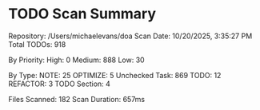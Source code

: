 TODO Scan Summary
=================
Repository: /Users/michaelevans/doa
Scan Date: 10/20/2025, 3:35:27 PM
Total TODOs: 918

By Priority:
  High: 0
  Medium: 888
  Low: 30

By Type:
  NOTE: 25
  OPTIMIZE: 5
  Unchecked Task: 869
  TODO: 12
  REFACTOR: 3
  TODO Section: 4

Files Scanned: 182
Scan Duration: 657ms